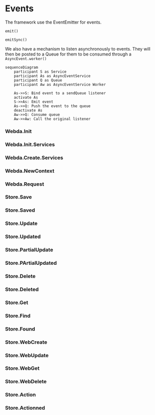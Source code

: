 # Events

The framework use the EventEmitter for events.

`emit()`

`emitSync()`

We also have a mechanism to listen asynchronously to events. They will then be posted to a Queue for them
to be consumed through a `AsyncEvent.worker()`

```mermaid
sequenceDiagram
	participant S as Service
	participant As as AsyncEventService
	participant Q as Queue
    participant Aw as AsyncEventService Worker

    As->>S: Bind event to a sendQueue listener
	activate As
	S->>As: Emit event
    As->>Q: Push the event to the queue
	deactivate As
	Aw->>Q: Consume queue
	Aw->>Aw: Call the original listener
```

### Webda.Init

### Webda.Init.Services

### Webda.Create.Services

### Webda.NewContext

### Webda.Request

### Store.Save

### Store.Saved

### Store.Update

### Store.Updated

### Store.PartialUpdate

### Store.PArtialUpdated

### Store.Delete

### Store.Deleted

### Store.Get

### Store.Find

### Store.Found

### Store.WebCreate

### Store.WebUpdate

### Store.WebGet

### Store.WebDelete

### Store.Action

### Store.Actionned

